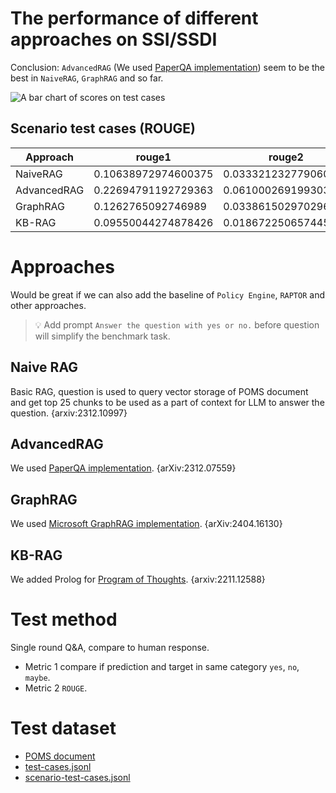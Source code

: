 # The performance of different approaches on SSI/SSDI
Conclusion: `AdvancedRAG` (We used [PaperQA implementation](https://github.com/Future-House/paper-qa)) seem to be the best in `NaiveRAG`, `GraphRAG` and so far.

![A bar chart of scores on test cases]()

## Scenario test cases (ROUGE)
|Approach   |rouge1             |rouge2              |rougeL             |rougeLsum          |
|-----------|-------------------|--------------------|-------------------|-------------------|
|NaiveRAG   |0.10638972974600375|0.03332123277906021 |0.07092772930309406|0.09179419033228833|
|AdvancedRAG|0.22694791192729363|0.0610002691993031  |0.14573577658754394|0.14553024242745344|
|GraphRAG   |0.1262765092746989 |0.033861502970296505|0.08621287227334787|0.10267322829949359|
|KB-RAG     |0.09550044274878426|0.018672250657445558|0.06790505095745589|0.08147286797283657|

# Approaches
Would be great if we can also add the baseline of `Policy Engine`, `RAPTOR` and other approaches.

> 💡 Add prompt `Answer the question with yes or no.` before question will simplify the benchmark task.  

## Naive RAG
Basic RAG, question is used to query vector storage of POMS document and get top 25 chunks to be used as a part of context for LLM to answer the question. {arxiv:2312.10997}
## AdvancedRAG
We used [PaperQA implementation](https://github.com/Future-House/paper-qa). {arXiv:2312.07559}
## GraphRAG
We used [Microsoft GraphRAG implementation](https://github.com/microsoft/graphrag). {arXiv:2404.16130}
## KB-RAG
We added Prolog for [Program of Thoughts](https://github.com/TIGER-AI-Lab/Program-of-Thoughts). {arxiv:2211.12588}

# Test method
Single round Q&A, compare to human response.

* Metric 1 compare if prediction and target in same category `yes`, `no`, `maybe`.
* Metric 2 `ROUGE`.

# Test dataset
- [POMS document](doc.md)
- [test-cases.jsonl](test-cases.jsonl)
- [scenario-test-cases.jsonl](scenario-test-cases.jsonl)
